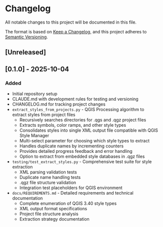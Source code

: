 # Changelog

All notable changes to this project will be documented in this file.

The format is based on [Keep a Changelog](https://keepachangelog.com/en/1.0.0/),
and this project adheres to [Semantic Versioning](https://semver.org/spec/v2.0.0.html).

## [Unreleased]

## [0.1.0] - 2025-10-04

### Added
- Initial repository setup
- CLAUDE.md with development rules for testing and versioning
- CHANGELOG.md for tracking project changes
- `extract_styles_from_projects.py` - QGIS Processing algorithm to extract styles from project files
  - Recursively searches directories for .qgs and .qgz project files
  - Extracts symbols, color ramps, and other style types
  - Consolidates styles into single XML output file compatible with QGIS Style Manager
  - Multi-select parameter for choosing which style types to extract
  - Handles duplicate names by incrementing counters
  - Provides detailed progress feedback and error handling
  - Option to extract from embedded style databases in .qgz files
- `testing/test_extract_styles.py` - Comprehensive test suite for style extraction
  - XML parsing validation tests
  - Duplicate name handling tests
  - .qgz file structure validation
  - Integration test placeholders for QGIS environment
- `docs/REQUIREMENTS.md` - Detailed requirements and technical documentation
  - Complete enumeration of QGIS 3.40 style types
  - XML output format specifications
  - Project file structure analysis
  - Extraction strategy documentation
